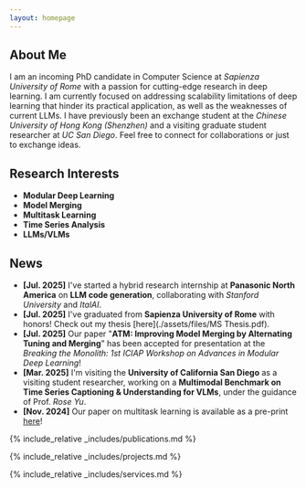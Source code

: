 ```yaml
---
layout: homepage
---
```


## About Me

I am an incoming PhD candidate in Computer Science at *Sapienza University of Rome* with a passion for cutting-edge research in deep learning. I am currently focused on addressing scalability limitations of deep learning that hinder its practical application, as well as the weaknesses of current LLMs. I have previously been an exchange student at the *Chinese University of Hong Kong (Shenzhen)* and a visiting graduate student researcher at *UC San Diego*. 
Feel free to connect for collaborations or just to exchange ideas.

## Research Interests

- **Modular Deep Learning**
- **Model Merging**
- **Multitask Learning**
- **Time Series Analysis**
- **LLMs/VLMs**

## News
- **[Jul. 2025]** I've started a hybrid research internship at **Panasonic North America** on **LLM code generation**, collaborating with *Stanford University* and *ItalAI*. 
- **[Jul. 2025]** I've graduated from **Sapienza University of Rome** with honors! Check out my thesis [here](./assets/files/MS Thesis.pdf).
- **[Jul. 2025]** Our paper "**ATM: Improving Model Merging by Alternating Tuning and Merging**" has been accepted for presentation at the *Breaking the Monolith: 1st ICIAP Workshop on Advances in Modular Deep Learning*!
- **[Mar. 2025]** I'm visiting the **University of California San Diego** as a visiting student researcher, working on a **Multimodal Benchmark on Time Series Captioning & Understanding for VLMs**, under the guidance of Prof. *Rose Yu*.
- **[Nov. 2024]** Our paper on multitask learning is available as a pre-print [here](https://arxiv.org/pdf/2411.03055)!


{% include_relative _includes/publications.md %}

{% include_relative _includes/projects.md %}

{% include_relative _includes/services.md %}
